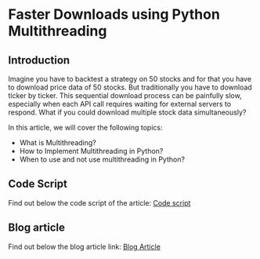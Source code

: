 # Faster Downloads using Python Multithreading

## Introduction 
Imagine you have to backtest a strategy on 50 stocks and for that you have to download price data of 50 stocks. But traditionally you have to download ticker by ticker. This sequential download process can be painfully slow, especially when each API call requires waiting for external servers to respond. What if you could download multiple stock data simultaneously?

In this article, we will cover the following topics:

- What is Multithreading?
- How to Implement Multithreading in Python?
- When to use and not use multithreading in Python?

## Code Script
Find out below the code script of the article:
[Code script](https://github.com/QuantInsti/Algorithmic-Trading-Code-Examples/blob/main/blog_articles/faster_downloads_python_multithreading/multithreading_codes.ipynb)
## Blog article 
Find out below the blog article link:
[Blog Article](https://blog.quantinsti.com/download-multiple-stocks-data-python-multithreading/)
